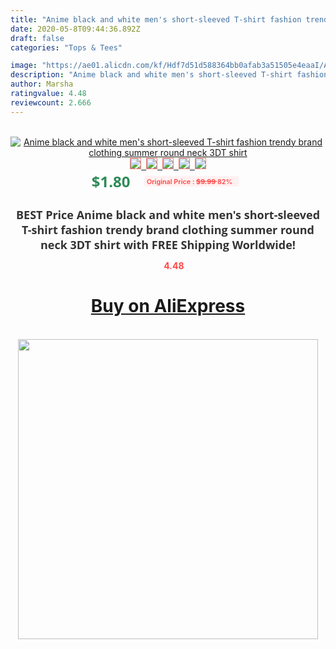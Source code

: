 ```yaml
---
title: "Anime black and white men's short-sleeved T-shirt fashion trendy brand clothing summer round neck 3DT shirt"
date: 2020-05-8T09:44:36.892Z
draft: false
categories: "Tops & Tees"

image: "https://ae01.alicdn.com/kf/Hdf7d51d588364bb0afab3a51505e4eaaI/Anime-black-and-white-men-s-short-sleeved-T-shirt-fashion-trendy-brand-clothing-summer-round.jpg"
description: "Anime black and white men's short-sleeved T-shirt fashion trendy brand clothing summer round neck 3DT shirt"
author: Marsha
ratingvalue: 4.48
reviewcount: 2.666
---
```

<br>
<div style="text-align: center;">
<a href="https://s.click.aliexpress.com/e/_A4mI3j" target="_blank" rel="nofollow noopener noreferrer"><img alt="Anime black and white men's short-sleeved T-shirt fashion trendy brand clothing summer round neck 3DT shirt" class="magnifier-image" src="https://ae01.alicdn.com/kf/Hdf7d51d588364bb0afab3a51505e4eaaI/Anime-black-and-white-men-s-short-sleeved-T-shirt-fashion-trendy-brand-clothing-summer-round.jpg_640x640.jpg">
<br>
<img style="border:1px solid salmon" src="https://ae01.alicdn.com/kf/Hdf7d51d588364bb0afab3a51505e4eaaI/Anime-black-and-white-men-s-short-sleeved-T-shirt-fashion-trendy-brand-clothing-summer-round.jpg_120x120.jpg">&nbsp;&nbsp;<img style="border:1px solid salmon" src="https://ae01.alicdn.com/kf/H3a69cbee781a444db6a245a21b06e4042/Anime-black-and-white-men-s-short-sleeved-T-shirt-fashion-trendy-brand-clothing-summer-round.jpg_120x120.jpg">&nbsp;&nbsp;<img style="border:1px solid salmon" src="https://ae01.alicdn.com/kf/Hae7a4af643404108b8fde954fa88a95bE/Anime-black-and-white-men-s-short-sleeved-T-shirt-fashion-trendy-brand-clothing-summer-round.jpg_120x120.jpg">&nbsp;&nbsp;<img style="border:1px solid salmon" src="https://ae01.alicdn.com/kf/H7a778eead93348c58f1600bbe30898f3V/Anime-black-and-white-men-s-short-sleeved-T-shirt-fashion-trendy-brand-clothing-summer-round.jpg_120x120.jpg">&nbsp;&nbsp;<img style="border:1px solid salmon" src="https://ae01.alicdn.com/kf/H0d10d27ecc8e4e008024947d9d64e98dm/Anime-black-and-white-men-s-short-sleeved-T-shirt-fashion-trendy-brand-clothing-summer-round.jpg_120x120.jpg"></a></div><br0>
<div style="text-align: center;"><span style="background-color: white; border: 0px; box-sizing: border-box; color: seagreen; display: inline-block; font-family: &quot;open sans&quot; , &quot;arial&quot; , &quot;helvetica&quot; , sans-serif , &quot;heiti&quot;; font-size: 24px; font-stretch: inherit; font-weight: 700; line-height: inherit; margin: 0px 10px 0px 0px; padding: 0px; vertical-align: middle;">$1.80 </span>
<span style="background: rgb(255 , 241 , 241); border-radius: 3px; border: 0px; box-sizing: border-box; color: #ff4747; display: inline-block; font-family: inherit; font-size: 12px; font-stretch: inherit; font-style: inherit; font-variant: inherit; font-weight: 600; line-height: inherit; margin: 0px; padding: 2px 5px; transform: scale(0.9); vertical-align: middle;">Original Price : <b style="text-decoration: line-through;">$9.99 </b> 82%&nbsp;&nbsp;</span></div>
<h1 style="color: #333333; display: inline-block; font-family: &quot;open sans&quot; , &quot;arial&quot; , &quot;helvetica&quot; , sans-serif , &quot;heiti&quot;; font-size: 18px; font-stretch: inherit; font-weight: 700; text-align: center;">BEST Price Anime black and white men's short-sleeved T-shirt fashion trendy brand clothing summer round neck 3DT shirt with FREE Shipping Worldwide!</h1>
<div style="color: #ff4747; text-align: center;">
<img src="https://4.bp.blogspot.com/-M0ZcTcb-5uY/XleCXlxnR4I/AAAAAAAAAEc/OrjgMkXV1oMQFaCRZj5HQwOCBcu3w1FegCPcBGAYYCw/s1600/star.png" style="height: 15px;">&nbsp;<b>4.48</b></div>
<div class="button_cont" align="center"><a class="buynow_a" href="https://s.click.aliexpress.com/e/_A4mI3j" target="_blank" rel="nofollow noopener noreferrer"><H1>Buy on AliExpress</H1></a></div><br>
<div class="separator" style="clear: both; text-align: center;">
<img src="https://lh3.googleusercontent.com/-pTy5HemUv9M/XlePHvY0dAI/AAAAAAAAAE4/0nX5iRUoIWY8eMW9Dpxeirr157OZliDIgCLcBGAsYHQ/s1600/badge.gif" width="480">
</div>
